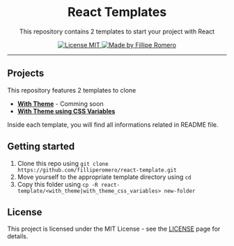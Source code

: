 <h1 align="center">React Templates</h1>
<p align="center">This repository contains 2 templates to start your project with React</p>

<p align="center">
  <a href="https://opensource.org/licenses/MIT">
    <img src="https://img.shields.io/badge/License-MIT-blue.svg" alt="License MIT">
  </a>
  <a href="linkedin.com/in/filliperomero">
    <img alt="Made by Fillipe Romero" src="https://img.shields.io/badge/Made%20by-Fillipe%20Romero-blueviolet">
  </a>
</p>

<hr />

## Projects

This repository features 2 templates to clone

- [**With Theme**](https://github.com/filliperomero/react-template/tree/master/with_theme) - Comming soon
- [**With Theme using CSS Variables**](https://github.com/filliperomero/react-template/tree/master/with_theme_css_variables)

Inside each template, you will find all informations related in README file.

## Getting started

1. Clone this repo using `git clone https://github.com/filliperomero/react-template.git`
2. Move yourself to the appropriate template directory using `cd`
3. Copy this folder using `cp -R react-template/<with_theme|with_theme_css_variables> new-folder`

## License

This project is licensed under the MIT License - see the [LICENSE](https://opensource.org/licenses/MIT) page for details.